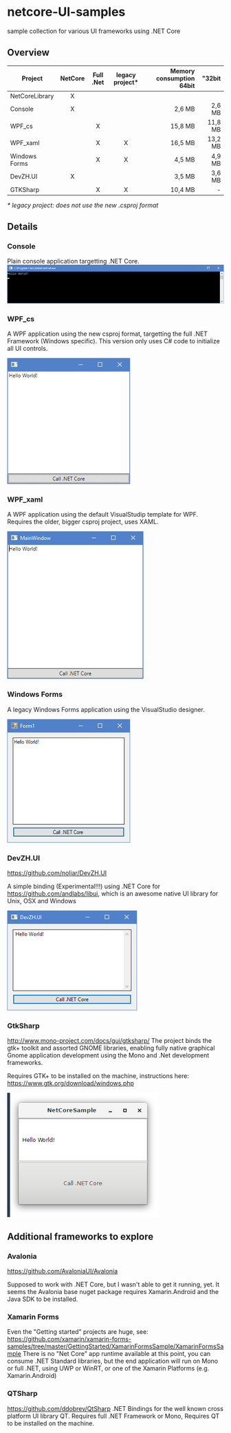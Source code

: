 # netcore-UI-samples
sample collection for various UI frameworks using .NET Core

## Overview

|    Project    |    NetCore    |   Full .Net   |legacy project*| Memory consumption 64bit | "32bit |
| --- | :-: | :-: | :-: | --: | --: |
| NetCoreLibrary | X | | | |
| Console | X | | | 2,6 MB | 2,6 MB |
| WPF_cs | | X | | 15,8 MB | 11,8 MB |
| WPF_xaml | | X | X | 16,5 MB | 13,2 MB
| Windows Forms | | X | X | 4,5 MB | 4,9 MB |
| DevZH.UI | X | | | 3,5 MB | 3,6 MB |
| GTKSharp | | X | X | 10,4 MB | - |

*\* legacy project: does not use the new .csproj format*


## Details

### Console
Plain console application targetting .NET Core.
![Screenshot](Console/screenshot.png)

### WPF_cs
A WPF application using the new csproj format, targetting the full .NET Framework (Windows specific).
This version only uses C# code to initialize all UI controls.

![Screenshot](WPF_cs/screenshot.png)

### WPF_xaml
A WPF application using the default VisualStudip template for WPF.
Requires the older, bigger csproj project, uses XAML.

![Screenshot](WPF_xaml/screenshot.png)

### Windows Forms
A legacy Windows Forms application using the VisualStudio designer.

![Screenshot](WindowsForms/screenshot.png)

### DevZH.UI
https://github.com/noliar/DevZH.UI

A simple binding (Experimental!!!) using .NET Core for https://github.com/andlabs/libui, which is
an awesome native UI library for Unix, OSX and Windows 

![Screenshot](DevZH.UI/screenshot.png)

### GtkSharp

http://www.mono-project.com/docs/gui/gtksharp/
The project binds the gtk+ toolkit and assorted GNOME libraries, enabling fully
native graphical Gnome application development using the Mono and .Net development frameworks.

Requires GTK+ to be installed on the machine, instructions here:
https://www.gtk.org/download/windows.php

![Screenshot](GtkSharp/screenshot.png)


## Additional frameworks to explore

### Avalonia

https://github.com/AvaloniaUI/Avalonia

Supposed to work with .NET Core, but I wasn't able to get it running, yet. 
It seems the Avalonia base nuget package requires Xamarin.Android and the
Java SDK to be installed.

### Xamarin Forms

Even the "Getting started" projects are huge, see:
https://github.com/xamarin/xamarin-forms-samples/tree/master/GettingStarted/XamarinFormsSample/XamarinFormsSample
There is no "Net Core" app runtime available at this point, you can consume .NET Standard libraries, but the end
application will run on Mono or full .NET, using UWP or WinRT, or one of the Xamarin Platforms (e.g. Xamarin.Android)

### QTSharp

https://github.com/ddobrev/QtSharp
.NET Bindings for the well known cross platform UI library QT.
Requires full .NET Framework or Mono, Requires QT to be installed on the machine.



